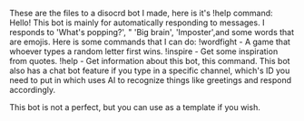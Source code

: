 These are the files to a disocrd bot I made, here is it's !help command:
Hello! This bot is mainly for automatically responding to messages. I responds to 'What's popping?', "
'Big brain', 'Imposter',and some words that are emojis. Here is some commands that I can do:
!wordfight - A game that whoever types a random letter first wins.
!inspire - Get some inspiration from quotes.
!help - Get information about this bot, this command.
This bot also has a chat bot feature if you type in a specific channel, which's ID you need to put in which uses AI to recognize things like greetings and respond accordingly.

This bot is not a perfect, but you can use as a template if you wish.
<!---
redlazerrobot/redlazerrobot is a ✨ special ✨ repository because its `README.md` (this file) appears on your GitHub profile.
You can click the Preview link to take a look at your changes.
--->
